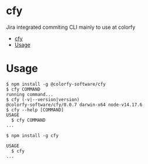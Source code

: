 # cfy

Jira integrated commiting CLI mainly to use at colorfy

<!-- toc -->
* [cfy](#cfy)
* [Usage](#usage)
<!-- tocstop -->

# Usage

<!-- usage -->
```sh-session
$ npm install -g @colorfy-software/cfy
$ cfy COMMAND
running command...
$ cfy (-v|--version|version)
@colorfy-software/cfy/0.0.7 darwin-x64 node-v14.17.6
$ cfy --help [COMMAND]
USAGE
  $ cfy COMMAND
...
```
<!-- usagestop -->

```sh-session
$ npm install -g cfy

USAGE
  $ cfy
...
```

